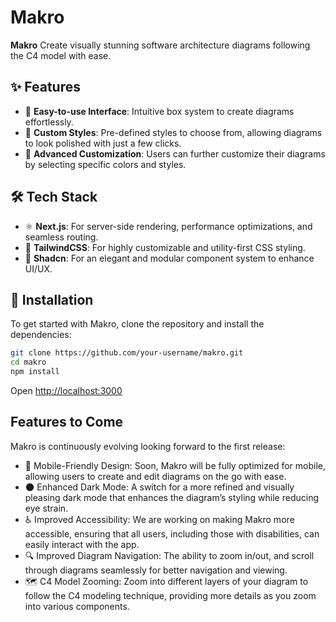 # Makro

**Makro** Create visually stunning software architecture diagrams following the C4 model with ease.

## ✨ Features

- 🎨 **Easy-to-use Interface**: Intuitive box system to create diagrams effortlessly.
- 🎉 **Custom Styles**: Pre-defined styles to choose from, allowing diagrams to look polished with just a few clicks.
- 🎨 **Advanced Customization**: Users can further customize their diagrams by selecting specific colors and styles.

## 🛠️ Tech Stack

- ⚛️ **Next.js**: For server-side rendering, performance optimizations, and seamless routing.
- 🎨 **TailwindCSS**: For highly customizable and utility-first CSS styling.
- 🧩 **Shadcn**: For an elegant and modular component system to enhance UI/UX.

## 🚀 Installation

To get started with Makro, clone the repository and install the dependencies:

```bash
git clone https://github.com/your-username/makro.git
cd makro
npm install
```
Open [http://localhost:3000](http://localhost:3000)


## Features to Come
Makro is continuously evolving looking forward to the first release:

- 📱 Mobile-Friendly Design: Soon, Makro will be fully optimized for mobile, allowing users to create and edit diagrams on the go with ease.
- 🌑 Enhanced Dark Mode: A switch for a more refined and visually pleasing dark mode that enhances the diagram’s styling while reducing eye strain.
- ♿ Improved Accessibility: We are working on making Makro more accessible, ensuring that all users, including those with disabilities, can easily interact with the app.
- 🔍 Improved Diagram Navigation: The ability to zoom in/out, and scroll through diagrams seamlessly for better navigation and viewing.
- 🗺️ C4 Model Zooming: Zoom into different layers of your diagram to follow the C4 modeling technique, providing more details as you zoom into various components.
